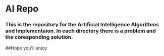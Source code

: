 # AI Repo
### This is the repository for the **Artificial Intelligence** Algorithms and Implementaion. In each directory there is a problem and the coresponding solution.

##Hope you'll enjoy